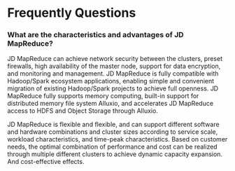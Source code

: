 # Frequently Questions

### What are the characteristics and advantages of JD MapReduce?
JD MapReduce can achieve network security between the clusters, preset firewalls, high availability of the master node, support for data encryption, and monitoring and management. JD MapReduce is fully compatible with Hadoop/Spark ecosystem applications, enabling simple and convenient migration of existing Hadoop/Spark projects to achieve full openness. JD MapReduce fully supports memory computing, built-in support for distributed memory file system Alluxio, and accelerates JD MapReduce access to HDFS and Object Storage through Alluxio.

JD MapReduce is flexible and flexible, and can support different software and hardware combinations and cluster sizes according to service scale, workload characteristics, and time-peak characteristics. Based on customer needs, the optimal combination of performance and cost can be realized through multiple different clusters to achieve dynamic capacity expansion. And cost-effective effects.